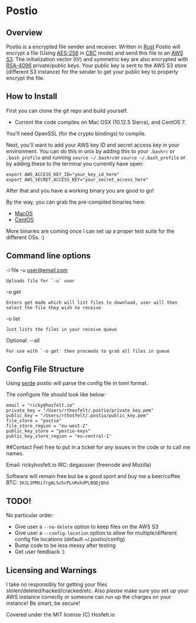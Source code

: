 # Postio

## Overview
 Postio is a encrypted file sender and receiver. Written in [Rust](https://www.rust-lang.org/en-US/) Postio will encrypt a file (Using [AES-256](https://en.wikipedia.org/wiki/Advanced_Encryption_Standard) in [CBC](https://en.wikipedia.org/wiki/Block_cipher_mode_of_operation#Cipher_Block_Chaining_.28CBC.29) mode) and send this file to an [AWS S3](https://aws.amazon.com/s3/). The initialization vector (IV) and symmetric key are also encrypted with [RSA-4096](https://en.wikipedia.org/wiki/RSA_(cryptosystem)) private/public keys. Your public key is sent to the AWS S3 store (different S3 instance) for the sender to get your public key to properly encrypt the file. 

## How to Install
First you can clone the git repo and build yourself. 
- Current the code compiles on Mac OSX (10.12.5 Sierra), and CentOS 7.

You'll need OpenSSL (for the crypto bindings) to compile.

Next, you'll want to add your AWS key ID and secret access key in your environment. You can do this in unix by adding this to your `.bashrc` or `.bash_profile` and running `source ~/.bashrc`or `source ~/.bash_profile` or by adding these to the terminal you currently have open:

```
export AWS_ACCESS_KEY_ID="your_key_id_here"
export AWS_SECRET_ACCESS_KEY="your_secret_access_here"
```

After that and you have a working binary you are good to go!

By the way, you can grab the pre-compiled binaries here: 
- [MacOS](https://s3-eu-west-1.amazonaws.com/postio-binary/x86_64-MacOS.tar)
- [CentOS](https://s3-eu-west-1.amazonaws.com/postio-binary/x86_64-Linux.tar)

More binaries are coming once I can set up a proper test suite for the different OSs. :)

## Command line options
 -i file -u user@email.com
 
    Uploads file for `-u` user
    
 -o get
 
    Enters get mode which will list files to download, user will then select the file they wish to receive
    
 -o list
 
    Just lists the files in your receive queue
    
 Optional: --all
 
    For use with `-o get` then proceeds to grab all files in queue
    
## Config File Structure
Using [serde](https://crates.io/crates/serde) postio will parse the config file in toml format. 

The configure file should look like below: 

```
email = "ricky@hosfelt.io"
private_key = "/Users/rthosfelt/.postio/private_key.pem"
public_key = "/Users/rthosfelt/.postio/public_key.pem"
file_store = "postio"
file_store_region = "eu-west-2"
public_key_store = "postio-keys"
public_key_store_region = "eu-central-1"
```

##Contact
Feel free to put in a ticket for any issues in the code or to call me names.

Email: ricky<a>hosfelt.io
IRC: degausser (freenode and Mozilla)

Software will remain free but be a good sport and buy me a beer/coffee BTC: `1HJL1PMXi7rgALSo5cPLnRxhdPLBQDjQhd`

## TODO!
No particular order:

- Give user a `--no-delete` option to keep files on the AWS S3
- Give user a `--config-location` option to allow for multiple/different config file locations (default ~/.postio/config)
- Bump code to be less messy after testing 
- Get user feedback :)

## Licensing and Warnings
I take no responsibly for getting your files stolen/deleted/hacked/cracked/etc. Also _please_ make sure you set up your AWS instance correctly or someone can run up the charges on your instance! Be smart, be secure!

Covered under the MIT license (C) Hosfelt.io

